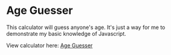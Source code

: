 # Age Guesser
This calculator will guess anyone's age. It's just a way for me to demonstrate my basic knowledge of Javascript.

View calculator here: <a href="https://eangele1.github.io/AgeGuesser/">Age Guesser</a>
